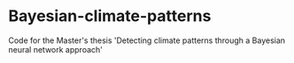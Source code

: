 # Bayesian-climate-patterns
Code for the Master's thesis 'Detecting climate patterns through a Bayesian neural network approach'
